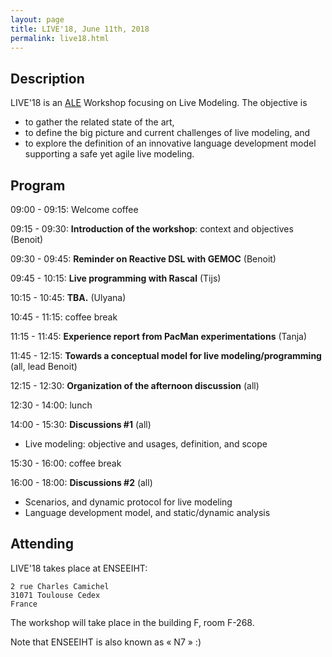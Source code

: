 ```yaml
---
layout: page
title: LIVE'18, June 11th, 2018
permalink: live18.html
---
```


## Description

LIVE'18 is an [ALE](http://gemoc.org/ale/) Workshop focusing on Live Modeling. The objective is 
- to gather the related state of the art,
- to define the big picture and current challenges of live modeling, and
- to explore the definition of an innovative language development model supporting a safe yet agile live modeling.

## Program

09:00 - 09:15: Welcome coffee

09:15 - 09:30: **Introduction of the workshop**: context and objectives (Benoit)

09:30 - 09:45: **Reminder on Reactive DSL with GEMOC** (Benoit)

09:45 - 10:15: **Live programming with Rascal** (Tijs)

10:15 - 10:45: **TBA.** (Ulyana)

10:45 - 11:15: coffee break

11:15 - 11:45: **Experience report from PacMan experimentations** (Tanja)

11:45 - 12:15: **Towards a conceptual model for live modeling/programming** (all, lead Benoit)

12:15 - 12:30: **Organization of the afternoon discussion** (all)

12:30 - 14:00: lunch

14:00 - 15:30: **Discussions #1** (all)
- Live modeling: objective and usages, definition, and scope

15:30 - 16:00: coffee break

16:00 - 18:00: **Discussions #2** (all)
- Scenarios, and dynamic protocol for live modeling
- Language development model, and static/dynamic analysis

## Attending

LIVE'18 takes place at ENSEEIHT:

    2 rue Charles Camichel
    31071 Toulouse Cedex
    France

The workshop will take place in the building F, room F-268. 

Note that ENSEEIHT is also known as « N7 » :)
